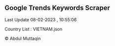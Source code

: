 

## Google Trends Keywords Scraper 
 
Last Update 08-02-2023 , 10:55:06

Country List :
VIETNAM.json



© Abdul Muttaqin 
